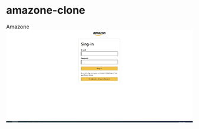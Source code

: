 # amazone-clone
Amazone
<img src="https://github.com/shubhamy17/amazone-clone/blob/main/amzone.gif">
